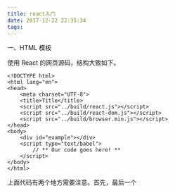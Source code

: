 ```yaml
---
title: react入门
date: 2017-12-22 22:35:34
tags:
---
```

一、HTML 模板

使用 React 的网页源码，结构大致如下。

    <!DOCTYPE html>
    <html lang="en">
    <head>
        <meta charset="UTF-8">
        <title>Title</title>
        <script src="../build/react.js"></script>
        <script src="../build/react-dom.js"></script>
        <script src="../build/browser.min.js"></script>
    </head>
    <body>
        <div id="example"></div>
        <script type="text/babel">
            // ** Our code goes here! **
        </script>
    </body>
    </html>

上面代码有两个地方需要注意。首先，最后一个 <script> 标签的 type 属性为 text/babel 。这是因为 React 独有的 JSX 语法，跟 JavaScript 不兼容。凡是使用 JSX 的地方，都要加上 type="text/babel"

其次，上面代码一共用了三个库： react.js 、react-dom.js 和 Browser.js ，它们必须首先加载。其中，react.js 是 React 的核心库，react-dom.js 是提供与 DOM 相关的功能，Browser.js 的作用是将 JSX 语法转为 JavaScript 语法，这一步很消耗时间，实际上线的时候，应该将它放到服务器完成。

$ babel src --out-dir build

上面命令可以将 src 子目录的 js 文件进行语法转换，转码后的文件全部放在 build 子目录。

二、ReactDOM.render()

    ReactDOM.render 是 React 的最基本方法，用于将模板转为 HTML 语言，并插入指定的 DOM 节点。
    
    ReactDOM.render(
    
      <h1>Hello, world!</h1>,
    
      document.getElementById('example')
    
    );

上面代码将一个 h1 标题，插入 example 节点

三、JSX 语法

上一节的代码， HTML 语言直接写在 JavaScript 语言之中，不加任何引号，这就是 JSX 的语法，它允许 HTML 与 JavaScript 的混写
    
    var names = ['Alice', 'Emily', 'Kate'];
    
    ReactDOM.render(
    
      <div>
    
      {
    
        names.map(function (name) {
    
          return <div>Hello, {name}!</div>
    
        })
    
      }
    
      </div>,
    
      document.getElementById('example')
    
    );

上面代码体现了 JSX 的基本语法规则：遇到 HTML 标签（以 < 开头），就用 HTML 规则解析；遇到代码块（以 { 开头），就用 JavaScript 规则解析。

JSX 允许直接在模板插入 JavaScript 变量。如果这个变量是一个数组，则会展开这个数组的所有成员。

    var arr = [
    
      <h1>Hello world!</h1>,
    
      <h2>React is awesome</h2>,
    
    ];
    
    ReactDOM.render(
    
      <div>{arr}</div>,
    
      document.getElementById('example')
    
    );

上面代码的arr变量是一个数组，结果 JSX 会把它的所有成员，添加到模板

四、组件

React 允许将代码封装成组件（component），然后像插入普通 HTML 标签一样，在网页中插入这个组件。React.createClass 方法就用于生成一个组件类。

    var HelloMessage = React.createClass({
    
      render: function() {
    
        return <h1>Hello {this.props.name}</h1>;
    
      }
    
    });
    
    ReactDOM.render(
    
      <HelloMessage name="John" />,
    
      document.getElementById('example')
    
    );

上面代码中，变量 HelloMessage 就是一个组件类。模板插入 <HelloMessage /> 时，会自动生成 HelloMessage 的一个实例（下文的"组件"都指组件类的实例）。所有组件类都必须有自己的 render 方法，用于输出组件。

注意，组件类的第一个字母必须大写，否则会报错，比如HelloMessage不能写成helloMessage。另外，组件类只能包含一个顶层标签，否则也会报错。

    var HelloMessage = React.createClass({
    
      render: function() {
    
        return <h1>
    
          Hello {this.props.name}
    
        </h1><p>
    
          some text
    
        </p>;
    
      }
    
    });

上面代码会报错，因为HelloMessage组件包含了两个顶层标签：h1和p。

组件的用法与原生的 HTML 标签完全一致，可以任意加入属性，比如 <HelloMessage name="John"> ，就是 HelloMessage 组件加入一个 name 属性，值为 John。组件的属性可以在组件类的 this.props 对象上获取，比如 name 属性就可以通过 this.props.name 读取。

添加组件属性，有一个地方需要注意，就是 class 属性需要写成 className ，for 属性需要写成 htmlFor ，这是因为 class 和 for 是 JavaScript 的保留字。

五、this.props.children

this.props 对象的属性与组件的属性一一对应，但是有一个例外，就是 this.props.children 属性。它表示组件的所有子节点。

    var NotesList = React.createClass({
    
      render: function() {
    
        return (
    
          <ol>
    
          {
    
            React.Children.map(this.props.children, function (child) {
    
              return <li>{child}</li>;
    
            })
    
          }
    
          </ol>
    
        );
    
      }
    
    });
    
     
    
    ReactDOM.render(
    
      <NotesList>
    
        <span>hello</span>
    
        <span>world</span>
    
      </NotesList>,
    
      document.body
    
    );

上面代码的 NoteList 组件有两个 span 子节点，它们都可以通过 this.props.children 读取

这里需要注意， this.props.children 的值有三种可能：如果当前组件没有子节点，它就是 undefined ;如果有一个子节点，数据类型是 object ；如果有多个子节点，数据类型就是 array 。所以，处理 this.props.children 的时候要小心。

React 提供一个工具方法 React.Children 来处理 this.props.children 。我们可以用 React.Children.map 来遍历子节点，而不用担心 this.props.children 的数据类型是 undefined 还是 object。更多的 React.Children 的方法，请参考官方文档。

六、PropTypes

组件的属性可以接受任意值，字符串、对象、函数等等都可以。有时，我们需要一种机制，验证别人使用组件时，提供的参数是否符合要求。

组件类的PropTypes属性，就是用来验证组件实例的属性是否符合要求。

    var MyTitle = React.createClass({
    
      propTypes: {
    
        title: React.PropTypes.string.isRequired,
    
      },
    
      render: function() {
    
         return <h1> {this.props.title} </h1>;
    
       }
    
    });

上面的Mytitle组件有一个title属性。PropTypes 告诉 React，这个 title 属性是必须的，而且它的值必须是字符串。现在，我们设置 title 属性的值是一个数值。

    var data = 123;
    
    ReactDOM.render(
    
      <MyTitle title={data} />,
    
      document.body
    
    );

这样一来，title属性就通不过验证了。控制台会显示一行错误信息。

Warning: Failed propType: Invalid prop `title` of type `number` supplied to `MyTitle`, expected `string`.

更多的PropTypes设置，可以查看官方文档。

此外，getDefaultProps 方法可以用来设置组件属性的默认值。

    var MyTitle = React.createClass({
    
      getDefaultProps : function () {
    
        return {
    
          title : 'Hello World'
    
        };
    
      },
    
      render: function() {
    
         return <h1> {this.props.title} </h1>;
    
       }
    
    });
    
    ReactDOM.render(
    
      <MyTitle />,
    
      document.body
    
    );

上面代码会输出"Hello World"。

七、获取真实的DOM节点

组件并不是真实的 DOM 节点，而是存在于内存之中的一种数据结构，叫做虚拟 DOM （virtual DOM）。只有当它插入文档以后，才会变成真实的 DOM 。根据 React 的设计，所有的 DOM 变动，都先在虚拟 DOM 上发生，然后再将实际发生变动的部分，反映在真实 DOM上，这种算法叫做 DOM diff ，它可以极大提高网页的性能表现。

但是，有时需要从组件获取真实 DOM 的节点，这时就要用到 ref 属性。

    var MyComponent = React.createClass({
    
      handleClick: function() {
    
        this.refs.myTextInput.focus();
    
      },
    
      render: function() {
    
        return (
    
          <div>
    
            <input type="text" ref="myTextInput" />
    
            <input type="button" value="Focus the text input" onClick={this.handleClick} />
    
          </div>
    
        );
    
      }
    
    });
    
    ReactDOM.render(
    
      <MyComponent />,
    
      document.getElementById('example')
    
    );

上面代码中，组件 MyComponent 的子节点有一个文本输入框，用于获取用户的输入。这时就必须获取真实的 DOM 节点，虚拟 DOM 是拿不到用户输入的。为了做到这一点，文本输入框必须有一个 ref 属性，然后 this.refs.[refName] 就会返回这个真实的 DOM 节点。

需要注意的是，由于 this.refs.[refName] 属性获取的是真实 DOM ，所以必须等到虚拟 DOM 插入文档以后，才能使用这个属性，否则会报错。上面代码中，通过为组件指定 Click 事件的回调函数，确保了只有等到真实 DOM 发生 Click 事件之后，才会读取 this.refs.[refName] 属性。

React 组件支持很多事件，除了 Click 事件以外，还有 KeyDown 、Copy、Scroll 等，完整的事件清单请查看官方文档。

八、this.state

组件免不了要与用户互动，React 的一大创新，就是将组件看成是一个状态机，一开始有一个初始状态，然后用户互动，导致状态变化，从而触发重新渲染 UI。

    var LikeButton = React.createClass({
    
      getInitialState: function() {
    
        return {liked: false};
    
      },
    
      handleClick: function(event) {
    
        this.setState({liked: !this.state.liked});
    
      },
    
      render: function() {
    
        var text = this.state.liked ? 'like' : 'haven\'t liked';
    
        return (
    
          <p onClick={this.handleClick}>
    
            You {text} this. Click to toggle.
    
          </p>
    
        );
    
      }
    
    });
    
    ReactDOM.render(
    
      <LikeButton />,
    
      document.getElementById('example')
    
    );

上面代码是一个 LikeButton 组件，它的 getInitialState 方法用于定义初始状态，也就是一个对象，这个对象可以通过 this.state 属性读取。当用户点击组件，导致状态变化，this.setState 方法就修改状态值，每次修改以后，自动调用 this.render 方法，再次渲染组件。

由于 this.props 和 this.state 都用于描述组件的特性，可能会产生混淆。一个简单的区分方法是，this.props 表示那些一旦定义，就不再改变的特性，而 this.state 是会随着用户互动而产生变化的特性。

九、表单

用户在表单填入的内容，属于用户跟组件的互动，所以不能用 this.props 读取。

    var Input = React.createClass({
    
      getInitialState: function() {
    
        return {value: 'Hello!'};
    
      },
    
      handleChange: function(event) {
    
        this.setState({value: event.target.value});
    
      },
    
      render: function () {
    
        var value = this.state.value;
    
        return (
    
          <div>
    
            <input type="text" value={value} onChange={this.handleChange} />
    
            <p>{value}</p>
    
          </div>
    
        );
    
      }
    
    });
    
     
    
    ReactDOM.render(<Input/>, document.body);

上面代码中，文本输入框的值，不能用 this.props.value 读取，而要定义一个 onChange 事件的回调函数，通过 event.target.value 读取用户输入的值。textarea 元素、select元素、radio元素都属于这种情况，更多介绍请参考官方文档。

十、组件的生命周期

组件的生命周期分成三个状态：

Mounting：已插入真实 DOM

Updating：正在被重新渲染

Unmounting：已移出真实 DOM

React 为每个状态都提供了两种处理函数，will 函数在进入状态之前调用，did 函数在进入状态之后调用，三种状态共计五种处理函数。

componentWillMount()

componentDidMount()

componentWillUpdate(object nextProps, object nextState)

componentDidUpdate(object prevProps, object prevState)

componentWillUnmount()

此外，React 还提供两种特殊状态的处理函数。

componentWillReceiveProps(object nextProps)：已加载组件收到新的参数时调用

shouldComponentUpdate(object nextProps, object nextState)：组件判断是否重新渲染时调用

这些方法的详细说明，可以参考官方文档。下面是一个例子。

    var Hello = React.createClass({
    
      getInitialState: function () {
    
        return {
    
          opacity: 1.0
    
        };
    
      },
    
     
    
      componentDidMount: function () {
    
        this.timer = setInterval(function () {
    
          var opacity = this.state.opacity;
    
          opacity -= .05;
    
          if (opacity < 0.1) {
    
            opacity = 1.0;
    
          }
    
          this.setState({
    
            opacity: opacity
    
          });
    
        }.bind(this), 100);
    
      },
    
     
    
      render: function () {
    
        return (
    
          <div style={{opacity: this.state.opacity}}>
    
            Hello {this.props.name}
    
          </div>
    
        );
    
      }
    
    });
    
     
    
    ReactDOM.render(
    
      <Hello name="world"/>,
    
      document.body
    
    );

上面代码在hello组件加载以后，通过 componentDidMount 方法设置一个定时器，每隔100毫秒，就重新设置组件的透明度，从而引发重新渲染。

另外，组件的style属性的设置方式也值得注意，不能写成

    style="opacity:{this.state.opacity};"

而要写成

    style={{opacity: this.state.opacity}}

这是因为 React 组件样式是一个对象，所以第一重大括号表示这是 JavaScript 语法，第二重大括号表示样式对象。

十一、Ajax

组件的数据来源，通常是通过 Ajax 请求从服务器获取，可以使用 componentDidMount 方法设置 Ajax 请求，等到请求成功，再用 this.setState 方法重新渲染 UI。

    var UserGist = React.createClass({
    
      getInitialState: function() {
    
        return {
    
          username: '',
    
          lastGistUrl: ''
    
        };
    
      },
    
      componentDidMount: function() {
    
        $.get(this.props.source, function(result) {
    
          var lastGist = result[0];
    
          if (this.isMounted()) {
    
            this.setState({
    
              username: lastGist.owner.login,
    
              lastGistUrl: lastGist.html_url
    
            });
    
          }
    
        }.bind(this));
    
      },
    
     
    
      render: function() {
    
        return (
    
          <div>
    
            {this.state.username}'s last gist is
    
            <a href={this.state.lastGistUrl}>here</a>.
    
          </div>
    
        );
    
      }
    
    });
    
     
    
    ReactDOM.render(
    
      <UserGist source="https://api.github.com/users/octocat/gists" />,
    
      document.body
    
    );

上面代码使用 jQuery 完成 Ajax 请求，这是为了便于说明。React 本身没有任何依赖，完全可以不用jQuery，而使用其他库。

我们甚至可以把一个Promise对象传入组件
    
    ReactDOM.render(
    
      <RepoList
    
    promise={$.getJSON('https://api.github.com/search/repositories?q=javascript&sort=stars')}
    
      />,
    
      document.body
    
    );

上面代码从Github的API抓取数据，然后将Promise对象作为属性，传给RepoList组件。

如果Promise对象正在抓取数据（pending状态），组件显示"正在加载"；如果Promise对象报错（rejected状态），组件显示报错信息；如果Promise对象抓取数据成功（fulfilled状态），组件显示获取的数据。

    var RepoList = React.createClass({
    
      getInitialState: function() {
    
        return { loading: true, error: null, data: null};
    
      },
    
      componentDidMount() {
    
        this.props.promise.then(
    
          value => this.setState({loading: false, data: value}),
    
          error => this.setState({loading: false, error: error}));
    
      },
    
      render: function() {
    
        if (this.state.loading) {
    
          return <span>Loading...</span>;
    
        }
    
        else if (this.state.error !== null) {
    
          return <span>Error: {this.state.error.message}</span>;
    
        }
    
        else {
    
          var repos = this.state.data.items;
    
          var repoList = repos.map(function (repo) {
    
            return (
    
              <li>
    
                <a href={repo.html_url}>{repo.name}</a> ({repo.stargazers_count} stars) <br/> {repo.description}
    
              </li>
    
            );
    
          });
    
          return (
    
            <main>
    
              <h1>Most Popular JavaScript Projects in Github</h1>
    
              <ol>{repoList}</ol>
    
            </main>
    
          );
    
        }
    
      }
    
    });
